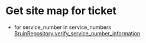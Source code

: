 # Get site map for ticket

* for service_number in service_numbers
    [BruinRepository:verify_service_number_information](../../repositories/bruin_repository/verify_service_number_information.md)
